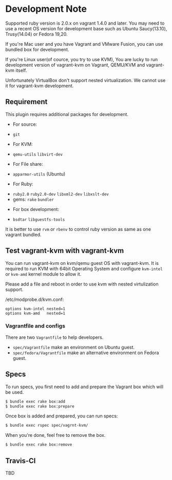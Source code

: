 # Development Note

Supported ruby version is 2.0.x on vagrant 1.4.0 and later.
You may need to use a recent OS version for development base
such as Ubuntu Saucy(13.10), Trusy(14.04) or Fedora 19,20.

If you're Mac user and you have Vagrant and VMware Fusion,
you can use bundled box for development.

If you're Linux user(of cource, you try to use KVM),
You are lucky to run development version of vagrant-kvm on Vagrant,
QEMU/KVM and vagrant-kvm itself.

Unfortunately VirtualBox don't support nested virtualization.
We cannot use it for vagrant-kvm development.

## Requirement

This plugin requires additional packages for development.

- For source:
 * `git`

- For KVM:
 * `qemu-utils` `libvirt-dev`

- For File share:
 * `apparmor-utils` (Ubuntu)

- For Ruby:
 * `ruby2.0` `ruby2.0-dev` `libxml2-dev` `libxslt-dev`
 * gems: `rake` `bundler`
 
- For box development:
 * `bsdtar` `libguestfs-tools`

It is better to use `rvm` or `rbenv` to control ruby version as same as one
vagrant bundled.

## Test vagrant-kvm with vagrant-kvm

You can run vagrant-kvm on kvm/qemu guest OS with vagrant-kvm.
It is required to run KVM with 64bit Operating System and configure
`kvm-intel` or `kvm-amd` kernel module to allow it.

Please add a file and reboot in order to use kvm with nested virtulization support.

/etc/modprobe.d/kvm.conf:
```
options kvm-intel nested=1
options kvm-amd   nested=1
```

### Vagrantfile and configs

There are two `Vagrantfile` to help developers.

- `spec/Vagrantfile` make an environment on Ubuntu guest.
- `spec/fedora/Vagrantfile` make an alternative environment on Fedora guest.


## Specs

To run specs, you first need to add and prepare the Vagrant box which will be used.

```bash
$ bundle exec rake box:add
$ bundle exec rake box:prepare
```

Once box is added and prepared, you can run specs:

```bash
$ bundle exec rspec spec/vagrnt-kvm/
```

When you're done, feel free to remove the box.

```bash
$ bundle exec rake box:remove
```

## Travis-CI

TBD


